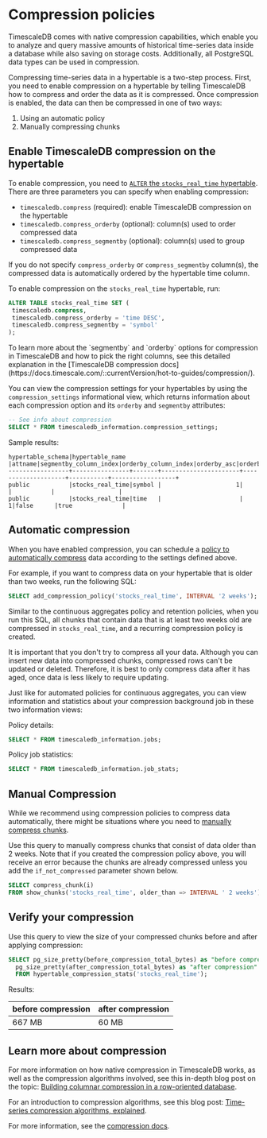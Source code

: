 # Compression policies

TimescaleDB comes with native compression capabilities, which enable you to
analyze and query massive amounts of historical time-series data inside a
database while also saving on storage costs. Additionally, all PostgreSQL data 
types can be used in compression.

Compressing time-series data in a hypertable is a two-step process. First, you 
need to enable compression on a hypertable by telling TimescaleDB how to compress 
and order the data as it is compressed. Once compression is enabled, the data can 
then be compressed in one of two ways:
1. Using an automatic policy
2. Manually compressing chunks


## Enable TimescaleDB compression on the hypertable

To enable compression, you need to [`ALTER` the `stocks_real_time` hypertable][alter-table-compression]. There
are three parameters you can specify when enabling compression:
* `timescaledb.compress` (required): enable TimescaleDB compression on the hypertable
* `timescaledb.compress_orderby` (optional): column(s) used to order compressed data
* `timescaledb.compress_segmentby` (optional): column(s) used to group compressed data

If you do not specify `compress_orderby` or `compress_segmentby` column(s), the compressed data is automatically ordered by the hypertable time column.


To enable compression on the `stocks_real_time` hypertable, run:
```sql
ALTER TABLE stocks_real_time SET (
 timescaledb.compress,
 timescaledb.compress_orderby = 'time DESC',
 timescaledb.compress_segmentby = 'symbol'
);
```

<highlight type="note">
 To learn more about the `segmentby` and `orderby` options for compression in TimescaleDB and how 
 to pick the right columns, see this detailed explanation in the [TimescaleDB compression docs](https://docs.timescale.com/::currentVersion/hot-to-guides/compression/).
</highlight>

You can view the compression settings for your hypertables by using the
`compression_settings` informational view, which returns information about each
compression option and its `orderby` and `segmentby` attributes:

```sql
-- See info about compression
SELECT * FROM timescaledb_information.compression_settings;
```

Sample results:
```
hypertable_schema|hypertable_name |attname|segmentby_column_index|orderby_column_index|orderby_asc|orderby_nullsfirst|
-----------------+----------------+-------+----------------------+--------------------+-----------+------------------+
public           |stocks_real_time|symbol |                     1|                    |           |                  |
public           |stocks_real_time|time   |                      |                   1|false      |true              |
```

## Automatic compression
When you have enabled compression, you can schedule a [policy to automatically compress][compress-automatic]
data according to the settings defined above. 

For example, if you want to compress data on your hypertable that is older than two weeks, run the following SQL:

```sql
SELECT add_compression_policy('stocks_real_time', INTERVAL '2 weeks');
```

Similar to the continuous aggregates policy and retention policies, when you run this SQL, all 
chunks that contain data that is at least two weeks old are compressed in `stocks_real_time`, 
and a recurring compression policy is created. 

It is important that you don't try to compress all your data. Although you can insert
new data into compressed chunks, compressed rows can't be updated or deleted. Therefore,
it is best to only compress data after it has aged, once data is less likely to require updating.  

Just like for automated policies for continuous aggregates, you can view information and statistics 
about your compression background job in these two information views:

Policy details:
```sql
SELECT * FROM timescaledb_information.jobs;
```

Policy job statistics:
```sql
SELECT * FROM timescaledb_information.job_stats;
```

## Manual Compression

While we recommend using compression policies to compress data automatically,
there might be situations where you need to [manually compress chunks][compress-manual]. 

Use this query to manually compress chunks that consist of data older than
2 weeks. Note that if you created the compression policy above, you will receive an error because the chunks are already compressed unless you add the `if_not_compressed` parameter shown below.

```sql
SELECT compress_chunk(i)
FROM show_chunks('stocks_real_time', older_than => INTERVAL ' 2 weeks') i;
```

## Verify your compression

Use this query to view the size of your compressed chunks before and after applying compression:

```sql
SELECT pg_size_pretty(before_compression_total_bytes) as "before compression",
  pg_size_pretty(after_compression_total_bytes) as "after compression"
  FROM hypertable_compression_stats('stocks_real_time');
```

Results:

|before compression|after compression|
|------------------|-----------------|
|667 MB            |60 MB            |

## Learn more about compression

For more information on how native compression in TimescaleDB works, as well as
the compression algorithms involved, see this in-depth blog post on the topic:
[Building columnar compression in a row-oriented database][columnar-compression].

For an introduction to compression algorithms, see this blog post: 
[Time-series compression algorithms, explained][compression-algorithms].

For more information, see the [compression docs][compression-docs].

[columnar-compression]: https://blog.timescale.com/blog/building-columnar-compression-in-a-row-oriented-database/
[compression-algorithms]: https://blog.timescale.com/blog/time-series-compression-algorithms-explained/
[compression-docs]: /how-to-guides/compression
[alter-table-compression]:  /api/:currentVersion:/compression/alter_table_compression/
[compress-automatic]: /api/:currentVersion:/compression/add_compression_policy/
[compress-manual]: /api/:currentVersion:/compression/compress_chunk/